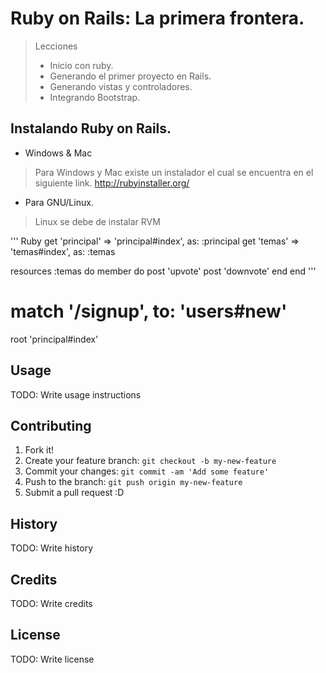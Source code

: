 # Ruby on Rails: La primera frontera.

> Lecciones
>  * Inicio con ruby.
>  * Generando el primer proyecto en Rails.
>  * Generando vistas y controladores.
>  * Integrando Bootstrap.

## Instalando Ruby on Rails.
* Windows & Mac

> Para Windows y Mac existe un instalador el cual se encuentra en el siguiente link. 
> http://rubyinstaller.org/

* Para GNU/Linux.
> Linux se debe de instalar RVM 

''' Ruby
 get 'principal' => 'principal#index', as: :principal
  get 'temas' => 'temas#index', as: :temas
  
  resources :temas do
    member do
      post 'upvote'
      post 'downvote'
    end
  end
'''
  # match '/signup',  to: 'users#new'
  root 'principal#index'


## Usage

TODO: Write usage instructions

## Contributing

1. Fork it!
2. Create your feature branch: `git checkout -b my-new-feature`
3. Commit your changes: `git commit -am 'Add some feature'`
4. Push to the branch: `git push origin my-new-feature`
5. Submit a pull request :D

## History

TODO: Write history

## Credits

TODO: Write credits

## License

TODO: Write license